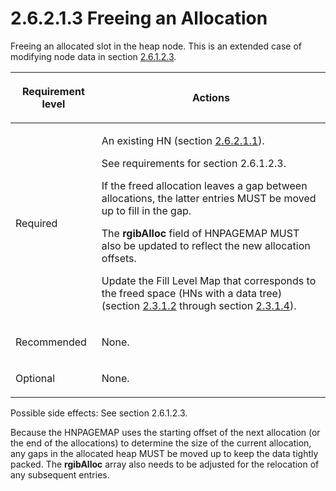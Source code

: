 <html dir="LTR" xmlns:mshelp="http://msdn.microsoft.com/mshelp" xmlns:ddue="http://ddue.schemas.microsoft.com/authoring/2003/5" xmlns:xlink="http://www.w3.org/1999/xlink" xmlns:tool="http://www.microsoft.com/tooltip">
    <head>
        <meta http-equiv="Content-Type" content="text/html; CHARSET=utf-8"></meta>
        <meta name="save" content="history"></meta>
        <title>2.6.2.1.3 Freeing an Allocation</title>
        <xml>
            <mshelp:toctitle title="2.6.2.1.3 Freeing an Allocation"></mshelp:toctitle>
            <mshelp:rltitle title="[MS-PST]: Freeing an Allocation"></mshelp:rltitle>
            <mshelp:keyword index="A" term="f774eb0a-f6d7-4240-b515-3213bd9c5c40"></mshelp:keyword>
            <mshelp:attr name="DCSext.ContentType" value="open specification"></mshelp:attr>
            <mshelp:attr name="AssetID" value="f774eb0a-f6d7-4240-b515-3213bd9c5c40"></mshelp:attr>
            <mshelp:attr name="TopicType" value="kbRef"></mshelp:attr>
            <mshelp:attr name="DCSext.Title" value="[MS-PST]: Freeing an Allocation" />
        </xml>
    </head>
    <body>
        <div id="header">
            <h1 class="heading">2.6.2.1.3 Freeing an Allocation</h1>
        </div>
        <div id="mainSection">
            <div id="mainBody">
                <div id="allHistory" class="saveHistory"></div>
                <div id="sectionSection0" class="section" name="collapseableSection">
                    

<p>Freeing an allocated slot in the heap node. This is an
extended case of modifying node data in section <a href="dc322b87-5d91-4e00-8123-c4a155dfe6dd.md">2.6.1.2.3</a>.</p>

<table>
 <thead>
  <tr>
   <th>
   <p>Requirement level</p>
   </th>
   <th>
   <p><b><span>Actions</span></b></p>
   </th>
  </tr>
 </thead>
 <tr>
  <td>
  <p>Required</p>
  </td>
  <td>
  <p>An existing HN (section <a href="a29ef0f7-1a42-4483-a14c-c245d066e23a.md">2.6.2.1.1</a>).</p>
  <p>See requirements for section 2.6.1.2.3.</p>
  <p>If the freed allocation leaves a gap between
  allocations, the latter entries MUST be moved up to fill in the gap.</p>
  <p>The <b>rgibAlloc</b> field of HNPAGEMAP MUST also be
  updated to reflect the new allocation offsets.</p>
  <p>Update the Fill Level Map that corresponds to the
  freed space (HNs with a data tree) (section <a href="8e4ae05c-3c24-4103-b7e5-ffef6f244834.md">2.3.1.2</a> through section <a href="822e2327-b29d-4ec4-91be-45637a438d40.md">2.3.1.4</a>).</p>
  </td>
 </tr>
 <tr>
  <td>
  <p>Recommended</p>
  </td>
  <td>
  <p>None.</p>
  </td>
 </tr>
 <tr>
  <td>
  <p>Optional</p>
  </td>
  <td>
  <p>None.</p>
  </td>
 </tr>
</table>

<p> </p>

<p>Possible side effects: See section 2.6.1.2.3.</p>

<p>Because the HNPAGEMAP uses the starting offset of the next
allocation (or the end of the allocations) to determine the size of the current
allocation, any gaps in the allocated heap MUST be moved up to keep the data
tightly packed. The <b>rgibAlloc</b> array also needs to be adjusted for the
relocation of any subsequent entries.</p>
                </div>
            </div>
        </div>
    </body>
</html>
